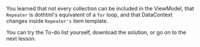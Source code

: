 ﻿---
Title: Conclusion
---

You learned that not every collection can be included in the ViewModel, that `Repeater` is dothtml's equivalent of a `for` loop, and that DataContext changes inside `Repeater's` item template.

You can try the To-do list yourself, download the solution, or go on to the next lesson.